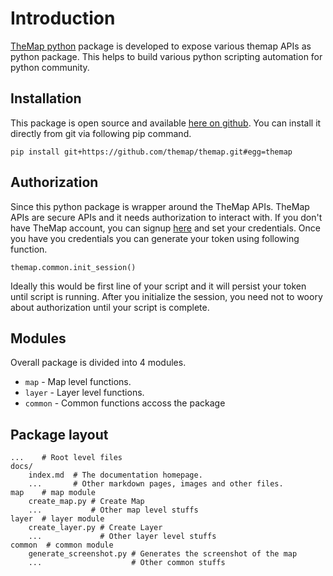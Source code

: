 # Introduction

[TheMap python](https://github.com/themap/themap) package is developed to expose various themap APIs as python package. This helps to build various python scripting automation for python community.

## Installation


This package is open source and available [here on github](https://github.com/themap/themap). You can install it directly from git via following pip command.

    pip install git+https://github.com/themap/themap.git#egg=themap


## Authorization

Since this python package is wrapper around the TheMap APIs. TheMap APIs are secure APIs and it needs authorization to interact with. If you don't have TheMap account, you can signup [here](https://themap.net/auth/signup) and set your credentials. Once you have you credentials you can generate your token using following function.

    themap.common.init_session()

Ideally this would be first line of your script and it will persist your token until script is running. After you initialize the session, you need not to woory about authorization until your script is complete.

## Modules

Overall package is divided into 4 modules.

* `map` - Map level functions.
* `layer` - Layer level functions.
* `common` - Common functions accoss the package

## Package layout

    ...    # Root level files
    docs/
        index.md  # The documentation homepage.
        ...       # Other markdown pages, images and other files.
    map    # map module
        create_map.py # Create Map
        ...           # Other map level stuffs
    layer  # layer module
        create_layer.py # Create Layer
        ...             # Other layer level stuffs
    common  # common module
        generate_screenshot.py # Generates the screenshot of the map
        ...                    # Other common stuffs